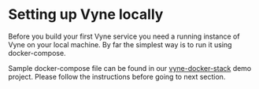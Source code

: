 # Setting up Vyne locally

Before you build your first Vyne service you need a running instance of Vyne on your local machine. By far the simplest way is to run it using docker-compose. 

Sample docker-compose file can be found in our [vyne-docker-stack](https://gitlab.com/vyne/demos/-/tree/master/vyne-docker-stack) demo project. Please follow the instructions before going to next section.




